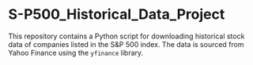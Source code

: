 # S-P500_Historical_Data_Project
This repository contains a Python script for downloading historical stock data of companies listed in the S&amp;P 500 index. The data is sourced from Yahoo Finance using the `yfinance` library.
